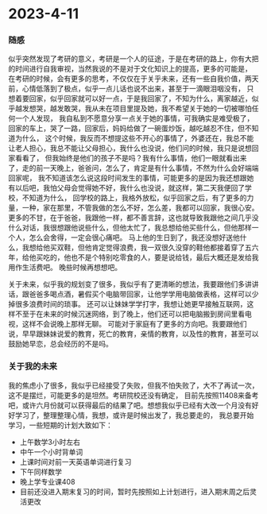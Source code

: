 # 2023-4-11

### 随感

似乎突然发现了考研的意义，考研是一个人的征途，于是在考研的路上，你有大把的时间进行自我审视，当然我说的不是对于文化知识上的提高，更多的可能是，
在考研的时候，会有更多的思考，不仅仅在于关乎未来，还有一些自我价值，两天前，心情低落到了极点，似乎一点儿话也说不出来，甚至于一滴眼泪咽没有，
只想着要回家，似乎回家就可以好一点，于是我回家了，不知为什么，离家越近，似乎越发想哭，越发敢哭，我从未在项目里提及她，我不希望关于她的一切被哪怕任何一个人发现，
我自私到不愿意分享一点关于她的事情，可我确实是难受极了，回家的车上，哭了一路，回家后，妈妈给做了一碗蛋炒饭，越吃越忍不住，但不知道为什么，
这个时候，我反而不想提这些不开心的事情了，外婆还在，我总不能让老人担心，我总不能让父母担心，我什么也没说，他们问的时候，我只是说想回家看看了，
但我始终是他们的孩子不是吗？我有什么事情，他们一眼就看出来了，走的前一天晚上，爸爸问，怎么了，肯定是有什么事情，不然为什么会好端端回家呢，
我不知道该怎么说这段时间发生的事情，可能更多的是因为我还想跟她有以后吧，我怕父母会觉得她不好，我什么也没说，就这样，第二天我便回了学校，不知道为什么，
回学校的路上，我格外放松，似乎回家之后，有了更多的力量，一种，家在那里，不管我做的怎么不好，怎么差，我都可以回家，我很心安。
更多的不甘，在于爸爸，我跟他一样，都不善言辞，这也就导致我跟他之间几乎没什么对话，我很想跟他说些什么，但他太忙了，我总想给他买些什么，但他那样一个人，怎么会舍得，一定会很心痛吧。
马上他的生日到了，我还没想好送他什么，我想给他买双鞋，但他肯定觉得浪费，我一双很久没穿的鞋他都接着穿了五六年，给他买吃的，他也不是个特别吃零食的人，要是说给钱，最后大概还是发给我用作生活费吧。
晚些时候再想想吧。

关于未来，似乎我的规划变了很多，我似乎有了更清晰的想法，我要跟他们多讲讲话，跟爸爸多喝点酒，暑假买个电脑带回家，让他学学用电脑做表格，这样可以少掉很多浪费时间的琐事。
还可以让妹妹学学打字，我想让她更早接触互联网，这样不至于在未来的时候沉迷网络，到了晚上，他们还可以把电脑搬到房间里看电视，这样不会说晚上那样无聊。
可能对于家庭有了更多的方向吧。我要跟他们说，早早跟妹妹说爱的教育，死亡的教育，亲情的教育，以及性的教育，甚至可以鼓励她早恋，总会经历的不是吗。

### 关于我的未来

我的焦虑小了很多，我似乎已经接受了失败，但我不怕失败了，大不了再试一次，这不是摆烂，可能更多的是坦然。考研院校还没有确定，
目前先按照11408来备考吧，或许六月份就可以获得最后的结果了吧。想想我似乎已经有大改一个月没有好好学习了，整理整理心情，我想，或许是时候出发了，我总要走的，
我总要开始学习，一些短期的计划大致如下：

- 上午数学3小时左右
- 中午一个小时背单词
- 上课时间对前一天英语单词进行复习
- 下午同样数学
- 晚上学专业课408
- 目前还没进入期末复习的时间，暂时先按照如上计划进行，进入期末周之后灵活更改
